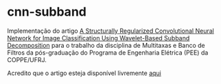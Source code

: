 # cnn-subband

Implementação do artigo [A Structurally Regularized Convolutional Neural Network for Image Classification Using Wavelet-Based Subband Decomposition](https://ieeexplore.ieee.org/document/8804202) para o trabalho da disciplina de Multitaxas e Banco de Filtros da pós-graduação do Programa de Engenharia Elétrica (PEE) da COPPE/UFRJ.

Acredito que o artigo esteja disponível livremente [aqui](https://ieeexplore.ieee.org/stamp/stamp.jsp?tp=&arnumber=8804202)
